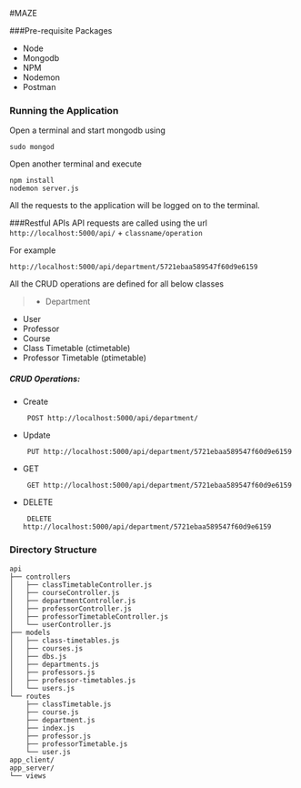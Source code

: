 #MAZE

###Pre-requisite Packages  
* Node  
* Mongodb
* NPM
* Nodemon
* Postman

### Running the Application
 Open a terminal and start mongodb using   

	sudo mongod  
 Open another terminal and execute  

	npm install  
	nodemon server.js

All the requests to the application will be logged on to the terminal.

###Restful APIs
 API requests are called using the url 
 `http://localhost:5000/api/` + `classname/operation`  

 For example  

	http://localhost:5000/api/department/5721ebaa589547f60d9e6159
 All the CRUD operations are defined for all below classes
> * Department
 * User
 * Professor
 * Course
 * Class Timetable (ctimetable)
 * Professor Timetable (ptimetable)

##### CRUD Operations:  

 * Create  

  	    POST http://localhost:5000/api/department/  

 * Update  
 
		PUT http://localhost:5000/api/department/5721ebaa589547f60d9e6159  

 * GET
	
	 	GET http://localhost:5000/api/department/5721ebaa589547f60d9e6159  

 * DELETE
	
	 	DELETE http://localhost:5000/api/department/5721ebaa589547f60d9e6159  

### Directory Structure

	api
	├── controllers
	│   ├── classTimetableController.js
	│   ├── courseController.js
	│   ├── departmentController.js
	│   ├── professorController.js
	│   ├── professorTimetableController.js
	│   └── userController.js
	├── models
	│   ├── class-timetables.js
	│   ├── courses.js
	│   ├── dbs.js
	│   ├── departments.js
	│   ├── professors.js
	│   ├── professor-timetables.js
	│   └── users.js
	└── routes
	    ├── classTimetable.js
	    ├── course.js
	    ├── department.js
	    ├── index.js
	    ├── professor.js
	    ├── professorTimetable.js
	    └── user.js
	app_client/
	app_server/
	└── views

